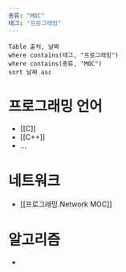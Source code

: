 ```yaml
---
종류: "MOC"
태그: "프로그래밍"
---
```


```dataview
Table 출처, 날짜
where contains(태그, "프로그래밍")
where contains(종류, "MOC")
sort 날짜 asc
```
# 프로그래밍 언어
- [[C]]
- [[C++]]
- ...

# 네트워크
- [[프로그래밍.Network MOC]]

# 알고리즘
- 